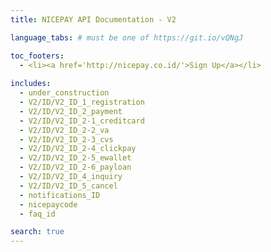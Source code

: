 ```yaml
---
title: NICEPAY API Documentation - V2

language_tabs: # must be one of https://git.io/vQNgJ

toc_footers:
  - <li><a href='http://nicepay.co.id/'>Sign Up</a></li>
  
includes:
  - under_construction
  - V2/ID/V2_ID_1_registration
  - V2/ID/V2_ID_2_payment
  - V2/ID/V2_ID_2-1_creditcard
  - V2/ID/V2_ID_2-2_va
  - V2/ID/V2_ID_2-3_cvs
  - V2/ID/V2_ID_2-4_clickpay
  - V2/ID/V2_ID_2-5_ewallet
  - V2/ID/V2_ID_2-6_payloan
  - V2/ID/V2_ID_4_inquiry
  - V2/ID/V2_ID_5_cancel
  - notifications_ID
  - nicepaycode
  - faq_id

search: true
---
```

